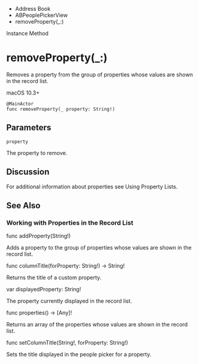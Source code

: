 

- Address Book
- ABPeoplePickerView
-  removeProperty(\_:) 

Instance Method

# removeProperty(\_:)

Removes a property from the group of properties whose values are shown in the record list.

macOS 10.3+

``` source
@MainActor
func removeProperty(_ property: String!)
```

## Parameters 

`property`  

The property to remove.

## Discussion

For additional information about properties see Using Property Lists.

## See Also

### Working with Properties in the Record List

func addProperty(String!)

Adds a property to the group of properties whose values are shown in the record list.

func columnTitle(forProperty: String!) -> String!

Returns the title of a custom property.

var displayedProperty: String!

The property currently displayed in the record list.

func properties() -> [Any]!

Returns an array of the properties whose values are shown in the record list.

func setColumnTitle(String!, forProperty: String!)

Sets the title displayed in the people picker for a property.

